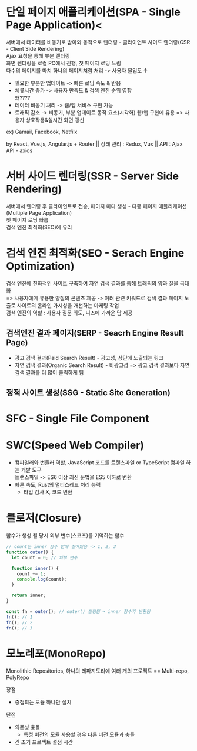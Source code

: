 # 단일 페이지 애플리케이션(SPA - Single Page Application)<
서버에서 데이터를 비동기로 받아와 동적으로 렌더링 - 클라이언트 사이드 렌더링(CSR - Client Side Rendering)<br>
Ajax 요청을 통해 부분 렌더링<br>
화면 렌더링을 로컬 PC에서 진행, 첫 페이지 로딩 느림<br>
다수의 페이지를 마치 하나의 페이지처럼 처리 -> 사용자 몰입도 ↑

- 필요한 부분만 업데이트 -> 빠른 로딩 속도 & 반응
- 체류시간 증가 -> 사용자 만족도 & 검색 엔진 순위 영향 <br>왜????
- 데이터 비동기 처리 -> 웹/앱 서비스 구현 가능
- 트래픽 감소 -> 비동기, 부분 업데이트 동적 요소(시각화) 웹/앱 구현에 유용 => 사용자 상호작용&실시간 화면 갱신

<p>ex) Gamail, Facebook, Netfilx</p>
<p>by React, Vue.js, Angular.js + Router || 상태 관리 : Redux, Vux || API : Ajax API - axios</p>

# 서버 사이드 렌더링(SSR - Server Side Rendering)
서버에서 렌더링 후 클라이언트로 전송, 페이지 마다 생성 - 다중 페이지 애플리케이션(Multiple Page Application)<br>
첫 페이지 로딩 빠름<br>
검색 엔진 최적회(SEO)에 유리

# 검색 엔진 최적화(SEO - Serach Engine Optimization)
검색 엔진에 친화적인 사이트 구축하여 자연 검색 결과를 통해 트래픽의 양과 질을 극대화<br>
=> 사용자에게 유용한 양질의 콘텐츠 제공 -> 여러 관련 키워드로 검색 결과 페이지 노출로 사이트의 온라인 가시성을 개선하는 마케팅 작업<br>
검색 엔진의 역할 : 사용자 질문 의도, 니즈에 가까운 답 제공

## 검색엔진 결과 페이지(SERP - Seacrh Engine Result Page)
- 광고 검색 결과(Paid Search Result) - 광고성, 상단에 노출되는 링크
- 자연 검색 결과(Organic Search Result) - 비광고성
=> 광고 검색 결과보다 자연 검색 결과를 더 많이 클릭하게 됨

## 정적 사이트 생성(SSG - Static Site Generation)

# SFC - Single File Component

# SWC(Speed Web Compiler)
- 컴파일러와 번들러 역할, JavaScript 코드를 트랜스파일 or TypeScript 컴파일 하는 개발 도구<br>
  트랜스파일 -> ES6 이상 최신 문법을 ES5 이하로 변환
- 빠른 속도, Rust의 멀티스레드 처리 능력
  - 타입 검사 X, 코드 변환

# 클로저(Closure)
함수가 생성 될 당시 외부 변수(스코프)를 기억하는 함수

```js
// count는 inner 함수 안에 살아있음 -> 1, 2, 3
function outer() {
  let count = 0; // 외부 변수

  function inner() {
    count += 1;
    console.log(count);
  }

  return inner;
}

const fn = outer(); // outer() 실행됨 → inner 함수가 반환됨
fn(); // 1
fn(); // 2
fn(); // 3
```

# 모노레포(MonoRepo)
Monolithic Repositories, 하나의 레파지토리에 여러 개의 프로젝트 == Multi-repo, PolyRepo<br>

장점
- 중첩되는 모듈 하나만 설치

단점
- 의존성 충돌
  - 특정 버전의 모듈 사용할 경우 다른 버전 모듈과 충돌
- 긴 초기 프로젝트 설정 시간

